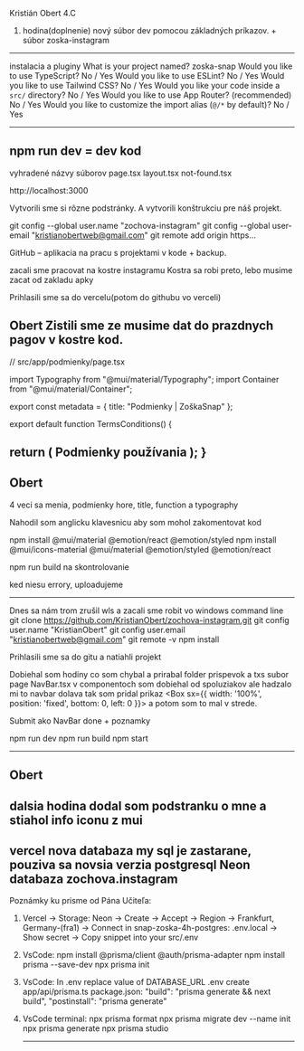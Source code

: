 Kristián Obert 4.C

1. hodina(doplnenie)
nový súbor dev pomocou základných príkazov. + súbor zoska-instagram

-------------------------

instalacia a pluginy
What is your project named? zoska-snap
Would you like to use TypeScript? No / Yes
Would you like to use ESLint? No / Yes
Would you like to use Tailwind CSS? No / Yes
Would you like your code inside a `src/` directory? No / Yes
Would you like to use App Router? (recommended) No / Yes
Would you like to customize the import alias (`@/*` by default)? No / Yes

-------------------------
npm run dev = dev kod
-------------------------
vyhradené názvy súborov
page.tsx
layout.tsx
not-found.tsx

http://localhost:3000

Vytvorili sme si rôzne podstránky. A vytvorili konštrukciu pre náš projekt.

git config --global user.name "zochova-instagram"
git config --global user-email "kristianobertweb@gmail.com"
git remote add origin https...

GitHub – aplikacia na pracu s projektami v kode + backup.

zacali sme pracovat na kostre instagramu
Kostra sa robi preto, lebo musime zacat od zakladu apky

Prihlasili sme sa do vercelu(potom do githubu vo verceli)

Obert
Zistili sme ze musime dat do prazdnych pagov v kostre kod.
-----------------------------------------------------
// src/app/podmienky/page.tsx


import Typography from "@mui/material/Typography";
import Container from "@mui/material/Container";

export const metadata = { title: "Podmienky | ZoškaSnap" };

export default function TermsConditions() {

  return (
    <Container>
      <Typography> Podmienky používania </Typography>
    </Container>
  );
}
----------------------------------------------------
Obert
----------------------------------------------------
4 veci sa menia, podmienky hore, title, function a typography


Nahodil som anglicku klavesnicu aby som mohol zakomentovat kod

npm install @mui/material @emotion/react @emotion/styled
npm install @mui/icons-material @mui/material @emotion/styled @emotion/react

npm run build na skontrolovanie

ked niesu errory, uploadujeme

------------------------------------------------------
Dnes sa nám trom zrušil wls a zacali sme robit vo windows command line
git clone https://github.com/KristianObert/zochova-instagram.git
git config user.name "KristianObert"
git config user.email "kristianobertweb@gmail.com"
git remote -v
npm install

Prihlasili sme sa do gitu a natiahli projekt

Dobiehal som hodiny co som chybal a prirabal folder prispevok a txs subor page
NavBar.tsx v componentoch som dobiehal od spoluziakov ale hadzalo mi to navbar dolava tak som pridal prikaz
<Box sx={{ width: '100%', position: 'fixed', bottom: 0, left: 0 }}>
a potom som to mal v strede.

Submit ako NavBar done + poznamky

npm run dev
npm run build
npm start 

---------------------------------
Obert
---------------------------------
dalsia hodina
dodal som podstranku o mne a stiahol info iconu z mui
-----------------------------------
vercel nova databaza
my sql je zastarane, pouziva sa novsia verzia postgresql
Neon databaza zochova.instagram
------------------------------------
Poznámky ku prisme od Pána Učiteľa:

1. Vercel -> Storage:
    Neon -> Create -> Accept -> Region -> Frankfurt, Germany-(fra1) -> Connect
    in snap-zoska-4h-postgres:
    .env.local -> Show secret -> Copy snippet into your src/.env 

2. VsCode:
    npm install @prisma/client @auth/prisma-adapter
    npm install prisma --save-dev
    npx prisma init

3. VsCode:
    In .env replace value of DATABASE_URL
    .env
    create app/api/prisma.ts
    package.json:   "build": "prisma generate && next build",
                    "postinstall": "prisma generate"


4. VsCode terminal:
    npx prisma format
    npx prisma migrate dev --name init
    npx prisma generate
    npx prisma studio

    -------------------------------------